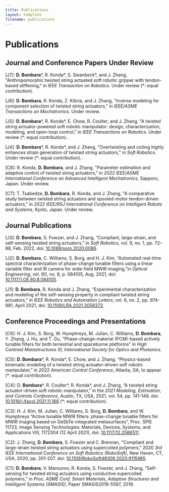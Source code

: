 ```yaml
---
title: Publications
layout: template
filename: publications
---
```

# Publications

## Journal and Conference Papers Under Review

\[J7\]: **D. Bombara**\*, R. Konda\*, S. Swanbeck\*, and J. Zhang, "Anthropomorphic twisted string actuated soft robotic gripper with tendon-based stiffening," in _IEEE Transaction on Robotics_. Under review (\*: equal contribution).

\[J6\]: **D. Bombara**, R. Konda, Z. Kibria, and J. Zhang, "Inverse modeling for component selection of twisted string actuators," in *IEEE/ASME Transactions on Mechatronics*. Under review.

\[J5\]: **D. Bombara**\*, R. Konda\*, E. Chow, R. Coulter, and J. Zhang, "A twisted string actuator-powered soft robotic
manipulator: design, characterization, modeling, and open-loop control," in *IEEE Transactions on Robotics*. Under
review (\*: equal contribution)..

\[J4\]: **D. Bombara**\*, R. Konda\*, and J. Zhang, "Overtwisting and coiling highly enhances strain generation of
twisted string actuators," in *Soft Robotics*. Under review (\*: equal contribution)..

\[C8\]: R. Konda, **D. Bombara**, and J. Zhang, "Parameter estimation and adaptive control of twisted string actuators," in *2022 IEEE/ASME International Conference on Advanced Intelligent Mechatronics*, Sapporo, Japan. Under review.

\[C7\]: T. Tsabedze, **D. Bombara**, R. Konda, and J. Zhang, "A comparative study between twisted string actuators and spooled-motor tendon-driven actuators," in *2022 IEEE/RSJ International Conference on Intelligent Robots and Systems*, Kyoto, Japan. Under review.


## Journal Publications

\[J3\]: **D. Bombara**, S. Fowzer, and J. Zhang, “Compliant, large-strain, and self-sensing twisted string actuators,” in *Soft Robotics*, vol. 9, no. 1, pp. 72–88, Feb. 2022, doi: [10.1089/soro.2020.0086](https://doi.org/10.1089/soro.2020.0086).

\[J2\]: **D. Bombara**, C. Williams, S. Borg, and H. J. Kim, “Automated real-time spectral characterization of phase-change tunable filters using a linear variable filter and IR camera for wide-field MWIR imaging,”in *Optical Engineering*, vol. 60, no. 8, p. 084105, Aug. 2021, doi: [10.1117/1.OE.60.8.084105](https://doi.org/10.1117/1.OE.60.8.084105).

\[J1\]: **D. Bombara**, R. Konda and J. Zhang, “Experimental characterization and modeling of the self-sensing property in compliant twisted string actuators,” in *IEEE Robotics and Automation Letters*, vol. 6, no. 2, pp. 974-981, April 2021, doi: [10.1109/LRA.2021.3056372](https://doi.org/10.1109/LRA.2021.3056372).

## Conference Proceedings and Presentations

\[C6\]: H. J. Kim, S. Borg, W. Humphreys, M. Julian, C. Williams, **D. Bombara**, Y. Zhang, J. Hu, and T. Gu, "Phase-change-material (PCM)-based actively tunable filters for both terrestrial and spaceborne platforms" in *High Contrast Metastructures XI, International Society for Optics and Photonics*.

\[C5\]: **D. Bombara**\*, R. Konda\*, E. Chow, and J. Zhang, “Physics-based kinematic modeling of a twisted string actuator-driven soft robotic manipulator,” in *2022 American Control Conference*, Atlanta, GA, to appear (\*: equal contribution).

\[C4\]: D. **Bombara**\*, R. Coulter\*, R. Konda\*, and J. Zhang, “A twisted string actuator-driven soft robotic manipulator,” in the *2021 Modeling, Estimation, and Controls Conference*, Austin, TX, USA, 2021, vol. 54, pp. 141–146. doi: [10.1016/j.ifacol.2021.11.166](https://doi.org/10.1016/j.ifacol.2021.11.166) (\*: equal contribution).

\[C3\]: H. J. Kim, M. Julian, C. Williams, S. Borg, **D. Bombara**, and W. Humphreys “Active tunable MWIR filters: phase-change tunable filters for MWIR imaging based on GeSbTe-integrated metasurfaces”, Proc. SPIE 11723, Image Sensing Technologies: Materials, Devices, Systems, and Applications VIII, 1172304 (12 April 2021), doi: [10.1117/12.2586511](https://doi.org/10.1117/12.2586511).

\[C2\]: J. Zhang, **D. Bombara**, S. Fowzer and C. Brennan, "Compliant and large-strain twisted string actuators using supercoiled polymers," 2020 *3rd IEEE International Conference on Soft Robotics (RoboSoft)*, New Haven, CT, USA, 2020, pp. 201-207. doi: [10.1109/RoboSoft48309.2020.9115985](https://doi.org/10.1109/RoboSoft48309.2020.9115985).

\[C1\]: **D. Bombara**, V. Mansurov, R. Konda, S. Fowzer, and J. Zhang, “Self-sensing for twisted string actuators using conductive supercoiled polymers,” in *Proc. ASME Conf. Smart Materials, Adaptive Structures and Intelligent Systems (SMASIS)*, Paper SMASIS2019-5587, 2019.
